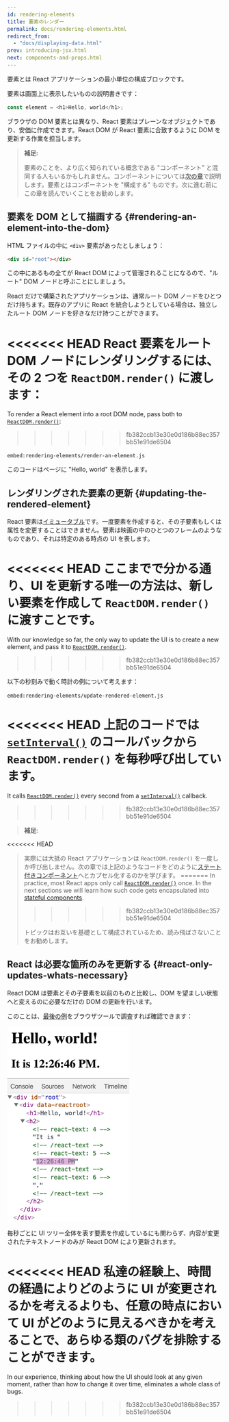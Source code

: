 ```yaml
---
id: rendering-elements
title: 要素のレンダー
permalink: docs/rendering-elements.html
redirect_from:
  - "docs/displaying-data.html"
prev: introducing-jsx.html
next: components-and-props.html
---
```


要素とは React アプリケーションの最小単位の構成ブロックです。

要素は画面上に表示したいものの説明書きです：

```js
const element = <h1>Hello, world</h1>;
```

ブラウザの DOM 要素とは異なり、React 要素はプレーンなオブジェクトであり、安価に作成できます。React DOM が React 要素に合致するように DOM を更新する作業を担当します。

>**補足:**
>
>要素のことを、より広く知られている概念である "コンポーネント" と混同する人もいるかもしれません。コンポーネントについては[次の章](/docs/components-and-props.html)で説明します。要素とはコンポーネントを "構成する" ものです。次に進む前にこの章を読んでいくことをお勧めします。

## 要素を DOM として描画する {#rendering-an-element-into-the-dom}

HTML ファイルの中に `<div>` 要素があったとしましょう：

```html
<div id="root"></div>
```

この中にあるもの全てが React DOM によって管理されることになるので、"ルート" DOM ノードと呼ぶことにしましょう。

React だけで構築されたアプリケーションは、通常ルート DOM ノードをひとつだけ持ちます。既存のアプリに React を統合しようとしている場合は、独立したルート DOM ノードを好きなだけ持つことができます。

<<<<<<< HEAD
React 要素をルート DOM ノードにレンダリングするには、その 2 つを `ReactDOM.render()` に渡します：
=======
To render a React element into a root DOM node, pass both to [`ReactDOM.render()`](/docs/react-dom.html#render):
>>>>>>> fb382ccb13e30e0d186b88ec357bb51e91de6504

`embed:rendering-elements/render-an-element.js`

[](codepen://rendering-elements/render-an-element)

このコードはページに "Hello, world" を表示します。

## レンダリングされた要素の更新 {#updating-the-rendered-element}

React 要素は[イミュータブル](https://en.wikipedia.org/wiki/Immutable_object)です。一度要素を作成すると、その子要素もしくは属性を変更することはできません。要素は映画の中のひとつのフレームのようなものであり、それは特定のある時点の UI を表します。

<<<<<<< HEAD
ここまでで分かる通り、UI を更新する唯一の方法は、新しい要素を作成して `ReactDOM.render()` に渡すことです。
=======
With our knowledge so far, the only way to update the UI is to create a new element, and pass it to [`ReactDOM.render()`](/docs/react-dom.html#render).
>>>>>>> fb382ccb13e30e0d186b88ec357bb51e91de6504

以下の秒刻みで動く時計の例について考えます：

`embed:rendering-elements/update-rendered-element.js`

[](codepen://rendering-elements/update-rendered-element)

<<<<<<< HEAD
上記のコードでは [`setInterval()`](https://developer.mozilla.org/en-US/docs/Web/API/WindowTimers/setInterval) のコールバックから `ReactDOM.render()` を毎秒呼び出しています。
=======
It calls [`ReactDOM.render()`](/docs/react-dom.html#render) every second from a [`setInterval()`](https://developer.mozilla.org/en-US/docs/Web/API/WindowTimers/setInterval) callback.
>>>>>>> fb382ccb13e30e0d186b88ec357bb51e91de6504

>**補足:**
>
<<<<<<< HEAD
>実際には大抵の React アプリケーションは `ReactDOM.render()` を一度しか呼び出しません。次の章では上記のようなコードをどのように[ステート付きコンポーネント](/docs/state-and-lifecycle.html)へとカプセル化するのかを学びます。
=======
>In practice, most React apps only call [`ReactDOM.render()`](/docs/react-dom.html#render) once. In the next sections we will learn how such code gets encapsulated into [stateful components](/docs/state-and-lifecycle.html).
>>>>>>> fb382ccb13e30e0d186b88ec357bb51e91de6504
>
>トピックはお互いを基礎として構成されているため、読み飛ばさないことをお勧めします。

## React は必要な箇所のみを更新する {#react-only-updates-whats-necessary}

React DOM は要素とその子要素を以前のものと比較し、DOM を望ましい状態へと変えるのに必要なだけの DOM の更新を行います。

このことは、[最後の例](codepen://rendering-elements/update-rendered-element)をブラウザツールで調査すれば確認できます：

![DOM inspector showing granular updates](../images/docs/granular-dom-updates.gif)

毎秒ごとに UI ツリー全体を表す要素を作成しているにも関わらず、内容が変更されたテキストノードのみが React DOM により更新されます。

<<<<<<< HEAD
私達の経験上、時間の経過によりどのように UI が変更されるかを考えるよりも、任意の時点において UI がどのように見えるべきかを考えることで、あらゆる類のバグを排除することができます。
=======
In our experience, thinking about how the UI should look at any given moment, rather than how to change it over time, eliminates a whole class of bugs.
>>>>>>> fb382ccb13e30e0d186b88ec357bb51e91de6504
